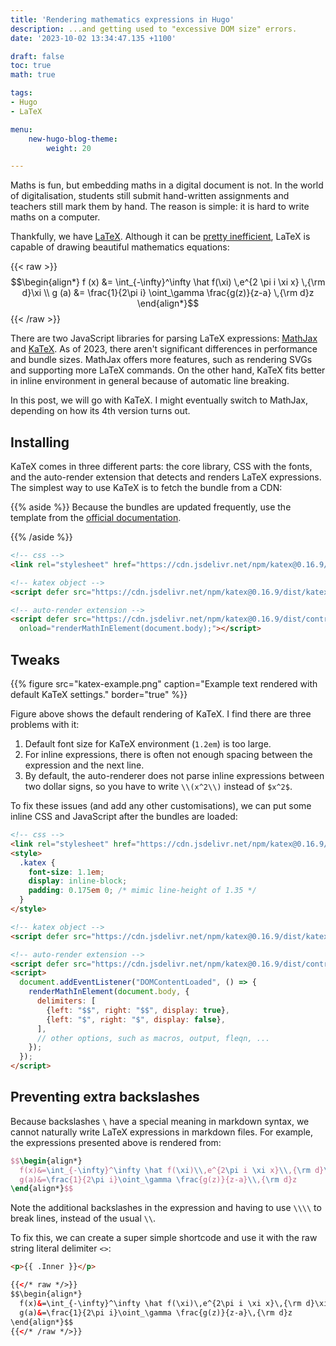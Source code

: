 ```yaml
---
title: 'Rendering mathematics expressions in Hugo'
description: ...and getting used to "excessive DOM size" errors.
date: '2023-10-02 13:34:47.135 +1100'

draft: false
toc: true
math: true

tags:
- Hugo
- LaTeX

menu:
    new-hugo-blog-theme:
        weight: 20

---
```


Maths is fun, but embedding maths in a digital document is not. In the world of digitalisation, students still submit hand-written assignments and teachers still mark them by hand. The reason is simple: it is hard to write maths on a computer.

Thankfully, we have [LaTeX](https://www.latex-project.org/). Although it can be [pretty inefficient](https://journals.plos.org/plosone/article?id=10.1371/journal.pone.0115069), LaTeX is capable of drawing beautiful mathematics equations:

{{< raw >}}
$$\begin{align*}
  f (x) &= \int_{-\infty}^\infty \hat f(\xi) \,e^{2 \pi i \xi x} \,{\rm d}\xi \\
  g (a) &= \frac{1}{2\pi i} \oint_\gamma \frac{g(z)}{z-a} \,{\rm d}z
\end{align*}$$
{{< /raw >}}

There are two JavaScript libraries for parsing LaTeX expressions: [MathJax](https://www.mathjax.org/) and [KaTeX](https://www.katex.org/). As of 2023, there aren't significant differences in performance and bundle sizes. MathJax offers more features, such as rendering SVGs and supporting more LaTeX commands. On the other hand, KaTeX fits better in inline environment in general because of automatic line breaking.

In this post, we will go with KaTeX. I might eventually switch to MathJax, depending on how its 4th version turns out.

## Installing

KaTeX comes in three different parts: the core library, CSS with the fonts, and the auto-render extension that detects and renders LaTeX expressions. The simplest way to use KaTeX is to fetch the bundle from a CDN:

{{% aside %}}
Because the bundles are updated frequently, use the template from the [official documentation](https://katex.org/docs/browser#starter-template).

{{% /aside %}}

```html {path="layouts/partials/head.html"}
<!-- css -->
<link rel="stylesheet" href="https://cdn.jsdelivr.net/npm/katex@0.16.9/dist/katex.min.css" integrity="sha384-n8MVd4RsNIU0tAv4ct0nTaAbDJwPJzDEaqSD1odI+WdtXRGWt2kTvGFasHpSy3SV" crossorigin="anonymous">

<!-- katex object -->
<script defer src="https://cdn.jsdelivr.net/npm/katex@0.16.9/dist/katex.min.js" integrity="sha384-XjKyOOlGwcjNTAIQHIpgOno0Hl1YQqzUOEleOLALmuqehneUG+vnGctmUb0ZY0l8" crossorigin="anonymous"></script>

<!-- auto-render extension -->
<script defer src="https://cdn.jsdelivr.net/npm/katex@0.16.9/dist/contrib/auto-render.min.js" integrity="sha384-+VBxd3r6XgURycqtZ117nYw44OOcIax56Z4dCRWbxyPt0Koah1uHoK0o4+/RRE05" crossorigin="anonymous"
  onload="renderMathInElement(document.body);"></script>
```

## Tweaks

{{% figure src="katex-example.png" caption="Example text rendered with default KaTeX settings." border="true" %}}

Figure above shows the default rendering of KaTeX. I find there are three problems with it:

1. Default font size for KaTeX environment (`1.2em`) is too large.
2. For inline expressions, there is often not enough spacing between the expression and the next line.
3. By default, the auto-renderer does not parse inline expressions between two dollar signs, so you have to write `\\(x^2\\)` instead of `$x^2$`.

To fix these issues (and add any other customisations), we can put some inline CSS and JavaScript after the bundles are loaded:

```html {path="layouts/partials/head.html", hl_lines="3-9 16-26"}
<!-- css -->
<link rel="stylesheet" href="https://cdn.jsdelivr.net/npm/katex@0.16.9/dist/katex.min.css" integrity="sha384-n8MVd4RsNIU0tAv4ct0nTaAbDJwPJzDEaqSD1odI+WdtXRGWt2kTvGFasHpSy3SV" crossorigin="anonymous">
<style>
  .katex {
    font-size: 1.1em;
    display: inline-block;
    padding: 0.175em 0; /* mimic line-height of 1.35 */
  }
</style>

<!-- katex object -->
<script defer src="https://cdn.jsdelivr.net/npm/katex@0.16.9/dist/katex.min.js" integrity="sha384-XjKyOOlGwcjNTAIQHIpgOno0Hl1YQqzUOEleOLALmuqehneUG+vnGctmUb0ZY0l8" crossorigin="anonymous"></script>

<!-- auto-render extension -->
<script defer src="https://cdn.jsdelivr.net/npm/katex@0.16.9/dist/contrib/auto-render.min.js" integrity="sha384-+VBxd3r6XgURycqtZ117nYw44OOcIax56Z4dCRWbxyPt0Koah1uHoK0o4+/RRE05" crossorigin="anonymous"></script>
<script>
  document.addEventListener("DOMContentLoaded", () => {
    renderMathInElement(document.body, {
      delimiters: [
        {left: "$$", right: "$$", display: true},
        {left: "$", right: "$", display: false},
      ],
      // other options, such as macros, output, fleqn, ...
    });
  });
</script>
```

## Preventing extra backslashes

Because backslashes `\` have a special meaning in markdown syntax, we cannot naturally write LaTeX expressions in markdown files. For example, the expressions presented above is rendered from:

```latex
$$\begin{align*}
  f(x)&=\int_{-\infty}^\infty \hat f(\xi)\\,e^{2\pi i \xi x}\\,{\rm d}\xi\\\\
  g(a)&=\frac{1}{2\pi i}\oint_\gamma \frac{g(z)}{z-a}\\,{\rm d}z
\end{align*}$$
```

Note the additional backslashes in the expression and having to use `\\\\` to break lines, instead of the usual `\\`.

To fix this, we can create a super simple shortcode and use it with the raw string literal delimiter `<>`:

```html {path="layouts/shortcode/raw.html"}
<p>{{ .Inner }}</p>
```

```html {path="content/posts/example.md"}
{{</* raw */>}}
$$\begin{align*}
  f(x)&=\int_{-\infty}^\infty \hat f(\xi)\,e^{2\pi i \xi x}\,{\rm d}\xi\\
  g(a)&=\frac{1}{2\pi i}\oint_\gamma \frac{g(z)}{z-a}\,{\rm d}z
\end{align*}$$
{{</* /raw */>}}
```
